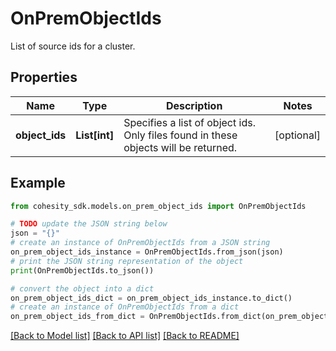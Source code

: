 # OnPremObjectIds

List of source ids for a cluster.

## Properties

Name | Type | Description | Notes
------------ | ------------- | ------------- | -------------
**object_ids** | **List[int]** | Specifies a list of object ids. Only files found in these objects will be returned. | [optional] 

## Example

```python
from cohesity_sdk.models.on_prem_object_ids import OnPremObjectIds

# TODO update the JSON string below
json = "{}"
# create an instance of OnPremObjectIds from a JSON string
on_prem_object_ids_instance = OnPremObjectIds.from_json(json)
# print the JSON string representation of the object
print(OnPremObjectIds.to_json())

# convert the object into a dict
on_prem_object_ids_dict = on_prem_object_ids_instance.to_dict()
# create an instance of OnPremObjectIds from a dict
on_prem_object_ids_from_dict = OnPremObjectIds.from_dict(on_prem_object_ids_dict)
```
[[Back to Model list]](../README.md#documentation-for-models) [[Back to API list]](../README.md#documentation-for-api-endpoints) [[Back to README]](../README.md)


